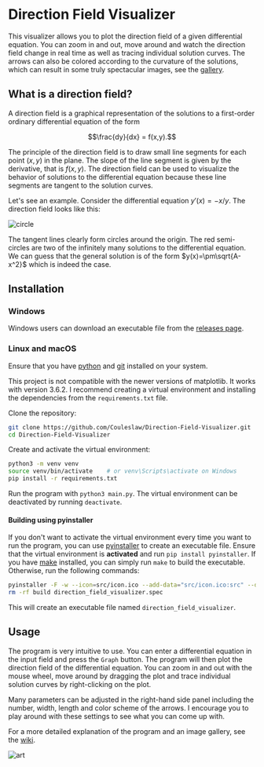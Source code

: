 # Direction Field Visualizer

This visualizer allows you to plot the direction field of a given differential equation. You can zoom in and out, move around and watch the direction field change in real time as well as tracing individual solution curves. The arrows can also be colored according to the curvature of the solutions, which can result in some truly spectacular images, see the [gallery](https://github.com/Couleslaw/Direction-Field-Visualizer/wiki/gallery).

## What is a direction field?

A direction field is a graphical representation of the solutions to a first-order ordinary differential equation of the form

$$\frac{dy}{dx} = f(x,y).$$

The principle of the direction field is to draw small line segments for each point $(x,y)$ in the plane. The slope of the line segment is given by the derivative, that is $f(x,y)$. The direction field can be used to visualize the behavior of solutions to the differential equation because these line segments are tangent to the solution curves.

Let's see an example. Consider the differential equation $y'(x)=-x/y$. The direction field looks like this:

![circle](https://github.com/Couleslaw/Direction-Field-Visualizer/wiki/images/docs/circle.svg)

The tangent lines clearly form circles around the origin. The red semi-circles are two of the infinitely many solutions to the differential equation. We can guess that the general solution is of the form $y(x)=\pm\sqrt{A-x^2}$ which is indeed the case.

## Installation

### Windows

Windows users can download an executable file from the [releases page](https://github.com/Couleslaw/Direction-Field-Visualizer/releases/latest).

### Linux and macOS

Ensure that you have [python](https://www.python.org/) and [git](https://git-scm.com/) installed on your system.

This project is not compatible with the newer versions of matplotlib. It works with version 3.6.2. I recommend creating a virtual environment and installing the dependencies from the `requirements.txt` file.

Clone the repository:

```bash
git clone https://github.com/Couleslaw/Direction-Field-Visualizer.git
cd Direction-Field-Visualizer
```

Create and activate the virtual environment:

```bash
python3 -m venv venv
source venv/bin/activate    # or venv\Scripts\activate on Windows
pip install -r requirements.txt
```

Run the program with `python3 main.py`. The virtual environment can be deactivated by running `deactivate`.

#### Building using pyinstaller

If you don't want to activate the virtual environment every time you want to run the program, you can use [pyinstaller](https://pyinstaller.org/en/stable/usage.html) to create an executable file. Ensure that the virtual environment is **activated** and run `pip install pyinstaller`. If you have [make](https://www.gnu.org/software/make/) installed, you can simply run `make` to build the executable. Otherwise, run the following commands:

```bash
pyinstaller -F -w --icon=src/icon.ico --add-data="src/icon.ico:src" --distpath . --name "direction_field_visualizer" --hidden-import "matplotlib.backends.backend_svg" --hidden-import "matplotlib.backends.backend_pdf"  main.py
rm -rf build direction_field_visualizer.spec
```

This will create an executable file named `direction_field_visualizer`.

## Usage

The program is very intuitive to use. You can enter a differential equation in the input field and press the `Graph` button. The program will then plot the direction field of the differential equation. You can zoom in and out with the mouse wheel, move around by dragging the plot and trace individual solution curves by right-clicking on the plot.

Many parameters can be adjusted in the right-hand side panel including the number, width, length and color scheme of the arrows. I encourage you to play around with these settings to see what you can come up with.

For a more detailed explanation of the program and an image gallery, see the [wiki](https://github.com/Couleslaw/Direction-Field-Visualizer/wiki).

![art](https://github.com/Couleslaw/Direction-Field-Visualizer/wiki/images/png-border/inferno_sin.png)
